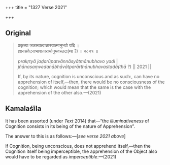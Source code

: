 +++
title = "1327 Verse 2021"

+++
## Original 
>
> प्रकृत्या जडरूपत्वान्नास्यात्मानुभवो यदि ।  
> ज्ञानसंवेदनाभावात्परार्थानुभवस्तदा(था ?) ॥ २०२१ ॥ 
>
> *prakṛtyā jaḍarūpatvānnāsyātmānubhavo yadi* \|  
> *jñānasaṃvedanābhāvātparārthānubhavastadā(thā ?)* \|\| 2021 \|\| 
>
> If, by its nature, cognition is unconscious and as such:, can have no apprehension of itself,—then, there would be no consciousness of the cognition; which would mean that the same is the case with the apprehension of the other also.—(2021)



## Kamalaśīla

It has been assorted (under *Text* 2014) that—“the *illuminativeness* of Cognition consists in its being of the nature of Apprehension”.

The answer to this is as follows:—[*see verse 2021 above*]

If Cognition, being unconscious, does not apprehend itself,—then the Cognition itself being imperceptible, the apprehension of the Object also would have to be regarded as *imperceptible*.—(2021)


